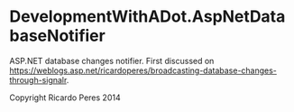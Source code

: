 DevelopmentWithADot.AspNetDatabaseNotifier
===================================

ASP.NET database changes notifier.
First discussed on https://weblogs.asp.net/ricardoperes/broadcasting-database-changes-through-signalr.

Copyright Ricardo Peres 2014